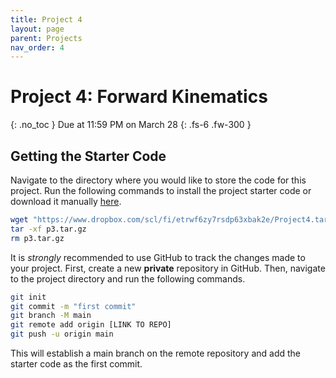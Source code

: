 ```yaml
---
title: Project 4
layout: page
parent: Projects
nav_order: 4
---
```


# Project 4: Forward Kinematics
{: .no_toc }
Due at 11:59 PM on March 28
{: .fs-6 .fw-300 }

## Getting the Starter Code
Navigate to the directory where you would like to store the code for this project. Run the following commands to install the project starter code or download it manually [here](https://www.dropbox.com/scl/fi/etrwf6zy7rsdp63xbak2e/Project4.tar.gz?rlkey=2nw0w1w7fympk0vtxz3o1z8n6&st=e644x1rz&dl=0).
```bash
wget "https://www.dropbox.com/scl/fi/etrwf6zy7rsdp63xbak2e/Project4.tar.gz?rlkey=2nw0w1w7fympk0vtxz3o1z8n6&st=e644x1rz&dl=0" -O p3.tar.gz
tar -xf p3.tar.gz
rm p3.tar.gz
```

It is *strongly* recommended to use GitHub to track the changes made to your project. First, create a new **private** repository in GitHub. Then, navigate to the project directory and run the following commands.
```bash
git init
git commit -m "first commit"
git branch -M main
git remote add origin [LINK TO REPO]
git push -u origin main
```
This will establish a main branch on the remote repository and add the starter code as the first commit.